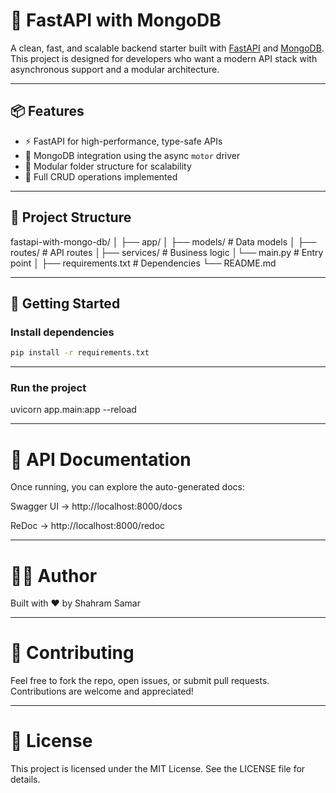# 🚀 FastAPI with MongoDB

A clean, fast, and scalable backend starter built with [FastAPI](https://fastapi.tiangolo.com/) and [MongoDB](https://www.mongodb.com/). This project is designed for developers who want a modern API stack with asynchronous support and a modular architecture.

---

## 📦 Features

- ⚡️ FastAPI for high-performance, type-safe APIs  
- 🍃 MongoDB integration using the async `motor` driver  
- 🧱 Modular folder structure for scalability  
- 🔁 Full CRUD operations implemented  

---

## 📁 Project Structure

 fastapi-with-mongo-db/
 │ ├── app/ 
 │ ├── models/  # Data models 
 │ ├── routes/  # API routes
 │├── services/ # Business logic
 │└── main.py   # Entry point
 │ ├── requirements.txt # Dependencies 
 └── README.md 

---

## 🚀 Getting Started

### Install dependencies

```bash
pip install -r requirements.txt
```
---

### Run the project
uvicorn app.main:app --reload

---
# 🧪 API Documentation
Once running, you can explore the auto-generated docs:

Swagger UI → http://localhost:8000/docs

ReDoc → http://localhost:8000/redoc

---

# 👨‍💻 Author
Built with ❤️ by Shahram Samar

---

# 🤝 Contributing
Feel free to fork the repo, open issues, or submit pull requests. Contributions are welcome and appreciated!

---

# 📄 License
This project is licensed under the MIT License. See the LICENSE file for details.


